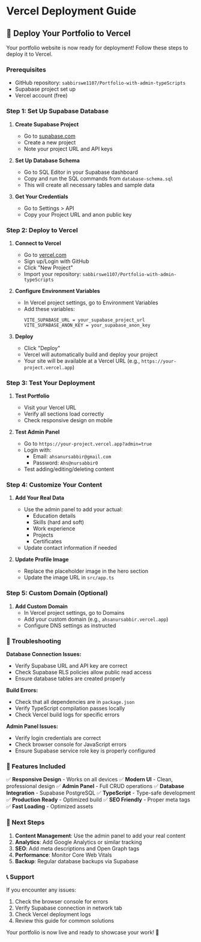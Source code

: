 # Vercel Deployment Guide

## 🚀 Deploy Your Portfolio to Vercel

Your portfolio website is now ready for deployment! Follow these steps to deploy it to Vercel.

### Prerequisites
- GitHub repository: `sabbirswe1107/Portfolio-with-admin-typeScripts`
- Supabase project set up
- Vercel account (free)

### Step 1: Set Up Supabase Database

1. **Create Supabase Project**
   - Go to [supabase.com](https://supabase.com)
   - Create a new project
   - Note your project URL and API keys

2. **Set Up Database Schema**
   - Go to SQL Editor in your Supabase dashboard
   - Copy and run the SQL commands from `database-schema.sql`
   - This will create all necessary tables and sample data

3. **Get Your Credentials**
   - Go to Settings > API
   - Copy your Project URL and anon public key

### Step 2: Deploy to Vercel

1. **Connect to Vercel**
   - Go to [vercel.com](https://vercel.com)
   - Sign up/Login with GitHub
   - Click "New Project"
   - Import your repository: `sabbirswe1107/Portfolio-with-admin-typeScripts`

2. **Configure Environment Variables**
   - In Vercel project settings, go to Environment Variables
   - Add these variables:
     ```
     VITE_SUPABASE_URL = your_supabase_project_url
     VITE_SUPABASE_ANON_KEY = your_supabase_anon_key
     ```

3. **Deploy**
   - Click "Deploy"
   - Vercel will automatically build and deploy your project
   - Your site will be available at a Vercel URL (e.g., `https://your-project.vercel.app`)

### Step 3: Test Your Deployment

1. **Test Portfolio**
   - Visit your Vercel URL
   - Verify all sections load correctly
   - Check responsive design on mobile

2. **Test Admin Panel**
   - Go to `https://your-project.vercel.app?admin=true`
   - Login with:
     - Email: `ahsanursabbir@gmail.com`
     - Password: `Ahs@nursabbir0`
   - Test adding/editing/deleting content

### Step 4: Customize Your Content

1. **Add Your Real Data**
   - Use the admin panel to add your actual:
     - Education details
     - Skills (hard and soft)
     - Work experience
     - Projects
     - Certificates
   - Update contact information if needed

2. **Update Profile Image**
   - Replace the placeholder image in the hero section
   - Update the image URL in `src/app.ts`

### Step 5: Custom Domain (Optional)

1. **Add Custom Domain**
   - In Vercel project settings, go to Domains
   - Add your custom domain (e.g., `ahsanursabbir.vercel.app`)
   - Configure DNS settings as instructed

### 🔧 Troubleshooting

**Database Connection Issues:**
- Verify Supabase URL and API key are correct
- Check Supabase RLS policies allow public read access
- Ensure database tables are created properly

**Build Errors:**
- Check that all dependencies are in `package.json`
- Verify TypeScript compilation passes locally
- Check Vercel build logs for specific errors

**Admin Panel Issues:**
- Verify login credentials are correct
- Check browser console for JavaScript errors
- Ensure Supabase service role key is properly configured

### 📱 Features Included

✅ **Responsive Design** - Works on all devices
✅ **Modern UI** - Clean, professional design
✅ **Admin Panel** - Full CRUD operations
✅ **Database Integration** - Supabase PostgreSQL
✅ **TypeScript** - Type-safe development
✅ **Production Ready** - Optimized build
✅ **SEO Friendly** - Proper meta tags
✅ **Fast Loading** - Optimized assets

### 🎯 Next Steps

1. **Content Management**: Use the admin panel to add your real content
2. **Analytics**: Add Google Analytics or similar tracking
3. **SEO**: Add meta descriptions and Open Graph tags
4. **Performance**: Monitor Core Web Vitals
5. **Backup**: Regular database backups via Supabase

### 📞 Support

If you encounter any issues:
1. Check the browser console for errors
2. Verify Supabase connection in network tab
3. Check Vercel deployment logs
4. Review this guide for common solutions

Your portfolio is now live and ready to showcase your work! 🎉
